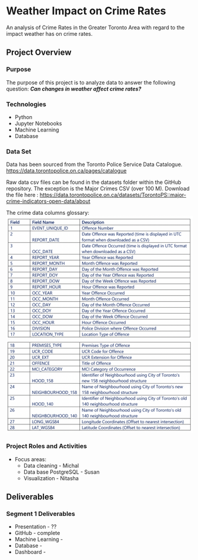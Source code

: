 # Weather Impact on Crime Rates
An analysis of Crime Rates in the Greater Toronto Area with regard to the impact weather has on crime rates.


## Project Overview

### Purpose
The purpose of this project is to analyze data to answer the following question:
***Can changes in weather affect crime rates?***

### Technologies

- Python
- Jupyter Notebooks
- Machine Learning
- Database

### Data Set
Data has been sourced from the Toronto Police Service Data Catalogue. 
https://data.torontopolice.on.ca/pages/catalogue


Raw data csv files can be found in the datasets folder within the GitHub repository.  The exception is the Major Crimes CSV (over 100 M).  Download the file here : https://data.torontopolice.on.ca/datasets/TorontoPS::major-crime-indicators-open-data/about

The crime data columns glossary:
![crime_glossary_01](./img/toronto_crime_glossary_01.png)
![crime_glossary_02](./img/toronto_crime_glossary_02.png)

### Project Roles and Activities
* Focus areas:
    * Data cleaning - Michal 
    * Data base PostgreSQL - Susan 
    * Visualization - Nitasha

## Deliverables

### Segment 1 Deliverables
* Presentation      - ??
* GitHub            - complete
* Machine Learning  - 
* Database          -
* Dashboard         - 



